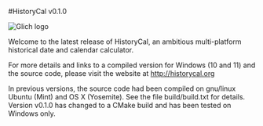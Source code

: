 #HistoryCal v0.1.0

![Glich logo](./image/logo2.svg)

Welcome to the latest release of HistoryCal, an ambitious multi-platform
historical date and calendar calculator.

For more details and links to a compiled version for Windows (10 and 11) and the source code, please visit the website at http://historycal.org

In previous versions,
the source code had been compiled on gnu/linux Ubuntu (Mint) and OS X (Yosemite).
See the file build/build.txt for details.
Version v0.1.0 has changed to a CMake build and has been tested on Windows only.
